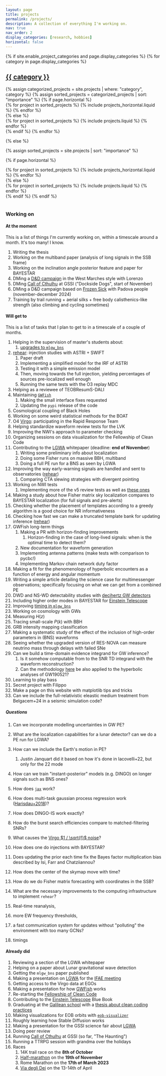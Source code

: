 ```yaml
---
layout: page
title: projects
permalink: /projects/
description: A collection of everything I'm working on.
nav: true
nav_order: 2
display_categories: [research, hobbies]
horizontal: false
---
```


<!-- pages/projects.md -->
<div class="projects">
{% if site.enable_project_categories and page.display_categories %}
  <!-- Display categorized projects -->
  {% for category in page.display_categories %}
  <a id="{{ category }}" href=".#{{ category }}">
    <h2 class="category">{{ category }}</h2>
  </a>
  {% assign categorized_projects = site.projects | where: "category", category %}
  {% assign sorted_projects = categorized_projects | sort: "importance" %}
  <!-- Generate cards for each project -->
  {% if page.horizontal %}
  <div class="container">
    <div class="row row-cols-2">
    {% for project in sorted_projects %}
      {% include projects_horizontal.liquid %}
    {% endfor %}
    </div>
  </div>
  {% else %}
  <div class="grid">
    {% for project in sorted_projects %}
      {% include projects.liquid %}
    {% endfor %}
  </div>
  {% endif %}
  {% endfor %}

{% else %}

<!-- Display projects without categories -->

{% assign sorted_projects = site.projects | sort: "importance" %}

  <!-- Generate cards for each project -->

{% if page.horizontal %}

  <div class="container">
    <div class="row row-cols-2">
    {% for project in sorted_projects %}
      {% include projects_horizontal.liquid %}
    {% endfor %}
    </div>
  </div>
  {% else %}
  <div class="grid">
    {% for project in sorted_projects %}
      {% include projects.liquid %}
    {% endfor %}
  </div>
  {% endif %}
{% endif %}
</div>

<br/>

### Working on

#### At the moment

This is a list of things I'm currently working on, within a timescale around a month.
It's too many! I know.

1. Writing the thesis
1. Working on the multiband paper (analysis of long signals in the SSB frame)
1. Working on the inclination angle posterior feature and paper for BAYESTAR
1. DMing a [D&D campaign](/val_celia) in the West Marches style with Lorenzo
1. DMing [Call of Cthulhu](/_projects/CoC) at GSSI ("Dockside Dogs", start of November)
1. DMing a D&D campaign based on [Frozen Sick](https://www.dndbeyond.com/sources/dnd/wa/frozen-sick#FrozenSick) with Padova people (november-december 2024)
1. Training by trail running + aerial silks + free body calisthenics-like strength (also climbing and cycling sometimes)

#### Will get to

This is a list of tasks that I plan to get to in a timescale of a couple of months.

1. Helping in the supervision of master's students about:
   1. [upgrades to `mlgw_bns`](https://github.com/jacopok/mlgw_bns/issues/8)
1. [rehear](/rehear): injection studies with ASTRI + SWIFT
   1. Paper draft
   1. Implementing a simplified model for the IRF of ASTRI
   1. Testing it with a simple emission model
   1. Then, moving towards the full injection, yielding percentages of sources pre-localized well enough
   1. Running the same tests with the O3 replay MDC
1. Helping as a reviewee of TEOBResumS-DALI
1. Maintaining [`GWFish`](https://github.com/janosch314/GWFish)
   1. Making the small interface fixes requested
   1. Updating the `pypi` release of the code
1. Cosmological coupling of Black Holes
1. Working on some weird statistical methods for the BOAT
1. O4 [Virgo](/projects/Virgo): participating in the Rapid Response Team
1. Helping standardize waveform review tests for the LVK
1. Improving the NWI's approach to parameter checking
1. Organizing sessions on data visualization for the Fellowship of Clean Code
   <!-- 1. Consistent ephemeris computation for all detectors - time shift to implement from the atom interferometry paper, or from Wen+Chen 2010
   1. Enable simulation of DWD and other low-frequency-derivative signals -->
1. Contributing to the [LGWA](/projects/LGWA) whitepaper (deadline: **end of November**)
   1. Writing some preliminary info about localization
   1. Doing some Fisher runs on massive BBH, multiband
   1. Doing a full PE run for a BNS as seen by LGWA
1. Improving the way early-warning signals are handled and sent to observatories ([rehear](/_projects/rehear))
   1. Comparing CTA slewing strategies with divergent pointing
1. Working on NWI tests
   1. Implementing more of the v5 review tests as well as [these ones](https://git.ligo.org/waveforms/1-main/-/issues/10#note_851322)
1. Making a study about how Fisher matrix sky localization compares to BAYESTAR localization (for full signals and pre-alerts)
1. Checking whether the placement of templates according to a greedy algorithm is a good choice for NR informativeness
1. Checking how fast we can make a truncated template bank for updating inference ([rehear](/_projects/rehear))
1. GWFish long-term things
   1. Making a PR with horizon-finding improvements
      1. Horizon-finding in the case of long-lived signals: when is the optimal time to detect them?
   1. New documentation for waveform generation
   1. Implementing antenna patterns (make tests with comparison to pycbc!)
   1. Implementing Markov chain network duty factor
1. Making a fit for the phenomenology of hyperbolic encounters as a function of energy and angular momentum
1. Writing a simple article detailing the science case for multimessenger observations;
   specifically focusing on what we can get from a combined PE
1. DWD and NS-WD detectability studies with [decihertz GW detectors](/_projects/LGWA)
1. Including higher order modes in BAYESTAR for [Einstein Telescope](/_projects/ET)
1. Improving [timing in `mlgw_bns`](https://github.com/jacopok/mlgw_bns/issues/47)
1. Working on cosmology with GWs
1. Measuring $H(z)$
1. Tracing small-scale $P(k)$ with BBH
1. GRB intensity mapping classification
1. Making a systematic study of the effect of the inclusion of high-order parameters
   in (BNS) waveforms
1. Seeing whether the upgraded version of RES-NOVA can measure neutrino mass through delays with failed SNe
1. Can we build a time-domain evidence integrand for GW inference?
   1. Is it somehow computable from to the SNR TD integrand with the waveform reconstruction?
   1. Can the methodology [here](https://arxiv.org/abs/2310.01544) be also applied to the hyperbolic analyses of GW190521?
1. Learning to play bass
1. Secret project with Filippo
1. Make a page on this website with matplotlib tips and tricks
1. Can we include the full-relativistic eleastic medium treatment from Belgacem+24 in a seismic simulation code?

##### Questions

1. Can we incorporate modelling uncertainties in GW PE?
1. What are the localization capabilities for a lunar detector? can we do a PE run for LGWA?
1. How can we include the Earth's motion in PE?
   1. Justin Janquart did it based on how it's done in Iacovelli+22, but only for the 22 mode
1. How can we train "instant-posterior" models (e.g. DINGO) on longer signals
   such as BNS ones?
1. How does [`jax`](https://jax.readthedocs.io/en/latest/notebooks/quickstart.html) work?
1. How does multi-task gaussian process regression work ([Harisdau+2018](http://arxiv.org/abs/1805.03595))?
1. How does DINGO-IS work exactly?
1. How do the burst search efficiencies compare to matched-filtering SNRs?
1. What causes the [Virgo $1 / \sqrt{f}$ noise](https://wiki.virgo-gw.eu/Commissioning/MysteryOneOverSqrtFnoise)?
1. How does one do injections with BAYESTAR?
1. Does updating the prior each time fix the Bayes factor multiplication bias described by Isi, Farr and Chatziiannou?
1. How does the center of the skymap move with time?

1. How do we do Fisher matrix forecasting with coordinates in the SSB?
1. What are the necessary improvements to the computing infrastructure
   to implement `rehear`?
1. Real-time reanalysis,
1. more EW frequency thresholds,
1. a fast communication system for updates without "polluting" the environment with
   too many GCNs?
1. timings

#### Already did

1. Reviewing a section of the LGWA whitepaper
1. Helping on a paper about Lunar gravitational wave detection
1. Getting the `mlgw_bns` paper published
1. Making a presentation on [LGWA](/_projects/LGWA) for the [IFAE meeting](https://agenda.infn.it/event/34702/)
1. Getting access to the Virgo data at EGOs
1. Making a presentation for how [GWFish](https://github.com/janosch314/GWFish) works
1. Re-starting the [Fellowship of Clean Code](/_projects/FoCC)
1. Contributing to the [Einstein Telescope](/_projects/ET) Blue Book
1. Graduating at the [Galilean school](https://scuolagalileiana.unipd.it/) with a [thesis about clean coding practices](https://github.com/jacopok/clean-coding-thesis)
1. Making visualizations for EOB orbits with [`eob-visualizer`](https://github.com/jacopok/eob-visualizer)
1. Roughly learning how Stable Diffusion works
1. Making a presentation for the GSSI science fair about [LGWA](/_projects/LGWA)
1. Doing peer review
1. Running [Call of Cthulhu](/_projects/CoC) at GSSI (so far, "The Haunting")
1. Running a TTRPG session with grandma over the holidays
1. Races
   1. 14K trail race on the **8th of October**
   1. [Half-marathon](https://www.rome21k.com/en/21k-info-eng/) on the **19th of November**
   1. Rome Marathon on the **17th of March 2023**
   1. [Via degli Dei](https://www.komoot.com/it-it/tour/1403731244) on the 13-14th of April
